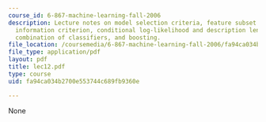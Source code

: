 ```yaml
---
course_id: 6-867-machine-learning-fall-2006
description: Lecture notes on model selection criteria, feature subset selection,
  information criterion, conditional log-likelihood and description length, regularization,
  combination of classifiers, and boosting.
file_location: /coursemedia/6-867-machine-learning-fall-2006/fa94ca034b2700e553744c689fb9360e_lec12.pdf
file_type: application/pdf
layout: pdf
title: lec12.pdf
type: course
uid: fa94ca034b2700e553744c689fb9360e

---
```

None